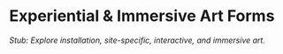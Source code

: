 # Experiential & Immersive Art Forms

*Stub: Explore installation, site-specific, interactive, and immersive art.*